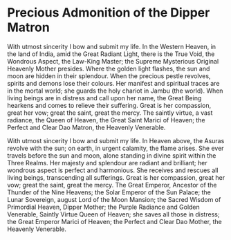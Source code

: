 # Precious Admonition of the Dipper Matron

With utmost sincerity I bow and submit my life. In the Western Heaven, in the land of India, amid the Great Radiant Light, there is the True Void, the Wondrous Aspect, the Law-King Master; the Supreme Mysterious Original Heavenly Mother presides. Where the golden light flashes, the sun and moon are hidden in their splendour. When the precious pestle revolves, spirits and demons lose their colours. Her manifest and spiritual traces are in the mortal world; she guards the holy chariot in Jambu (the world). When living beings are in distress and call upon her name, the Great Being hearkens and comes to relieve their suffering. Great is her compassion, great her vow; great the saint, great the mercy. The saintly virtue, a vast radiance, the Queen of Heaven, the Great Saint Marici of Heaven; the Perfect and Clear Dao Matron, the Heavenly Venerable.

With utmost sincerity I bow and submit my life. In Heaven above, the Asuras revolve with the sun; on earth, in urgent calamity, the flame arises. She ever travels before the sun and moon, alone standing in divine spirit within the Three Realms. Her majesty and splendour are radiant and brilliant; her wondrous aspect is perfect and harmonious. She receives and rescues all living beings, transcending all sufferings. Great is her compassion, great her vow; great the saint, great the mercy. The Great Emperor, Ancestor of the Thunder of the Nine Heavens; the Solar Emperor of the Sun Palace; the Lunar Sovereign, august Lord of the Moon Mansion; the Sacred Wisdom of Primordial Heaven, Dipper Mother; the Purple Radiance and Golden Venerable, Saintly Virtue Queen of Heaven; she saves all those in distress; the Great Emperor Marici of Heaven; the Perfect and Clear Dao Mother, the Heavenly Venerable.
